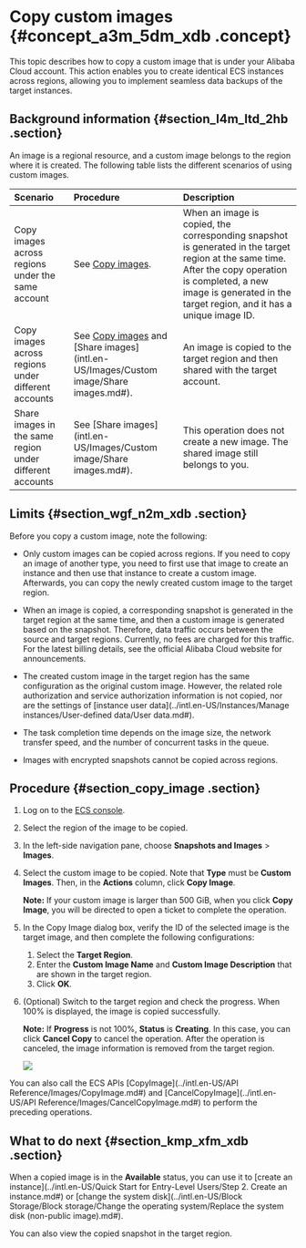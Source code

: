 # Copy custom images {#concept_a3m_5dm_xdb .concept}

This topic describes how to copy a custom image that is under your Alibaba Cloud account. This action enables you to create identical ECS instances across regions, allowing you to implement seamless data backups of the target instances.

## Background information {#section_l4m_ltd_2hb .section}

An image is a regional resource, and a custom image belongs to the region where it is created. The following table lists the different scenarios of using custom images.

|Scenario|Procedure|Description|
|:-------|:--------|:----------|
|Copy images across regions under the same account|See [Copy images](#section_copy_image).|When an image is copied, the corresponding snapshot is generated in the target region at the same time. After the copy operation is completed, a new image is generated in the target region, and it has a unique image ID.|
|Copy images across regions under different accounts|See [Copy images](#section_copy_image) and [Share images](intl.en-US/Images/Custom image/Share images.md#).|An image is copied to the target region and then shared with the target account.|
|Share images in the same region under different accounts|See [Share images](intl.en-US/Images/Custom image/Share images.md#).|This operation does not create a new image. The shared image still belongs to you.|

## Limits {#section_wgf_n2m_xdb .section}

Before you copy a custom image, note the following:

-   Only custom images can be copied across regions. If you need to copy an image of another type, you need to first use that image to create an instance and then use that instance to create a custom image. Afterwards, you can copy the newly created custom image to the target region.

-   When an image is copied, a corresponding snapshot is generated in the target region at the same time, and then a custom image is generated based on the snapshot. Therefore, data traffic occurs between the source and target regions. Currently, no fees are charged for this traffic. For the latest billing details, see the official Alibaba Cloud website for announcements.
-   The created custom image in the target region has the same configuration as the original custom image. However, the related role authorization and service authorization information is not copied, nor are the settings of [instance user data](../intl.en-US/Instances/Manage instances/User-defined data/User data.md#).
-   The task completion time depends on the image size, the network transfer speed, and the number of concurrent tasks in the queue.
-   Images with encrypted snapshots cannot be copied across regions.

## Procedure {#section_copy_image .section}

1.  Log on to the [ECS console](https://ecs.console.aliyun.com/).
2.  Select the region of the image to be copied.
3.  In the left-side navigation pane, choose **Snapshots and Images** \> **Images**.
4.  Select the custom image to be copied. Note that **Type** must be **Custom Images**. Then, in the **Actions** column, click **Copy Image**.

    **Note:** If your custom image is larger than 500 GiB, when you click **Copy Image**, you will be directed to open a ticket to complete the operation.

5.  In the Copy Image dialog box, verify the ID of the selected image is the target image, and then complete the following configurations:
    1.  Select the **Target Region**.
    2.  Enter the **Custom Image Name** and **Custom Image Description** that are shown in the target region.
    3.  Click **OK**.
6.  \(Optional\) Switch to the target region and check the progress. When 100% is displayed, the image is copied successfully.

    **Note:** If **Progress** is not 100%, **Status** is **Creating**. In this case, you can click **Cancel Copy** to cancel the operation. After the operation is canceled, the image information is removed from the target region.

    ![](http://static-aliyun-doc.oss-cn-hangzhou.aliyuncs.com/assets/img/9699/15590301914607_en-US.png)


You can also call the ECS APIs [CopyImage](../intl.en-US/API Reference/Images/CopyImage.md#) and [CancelCopyImage](../intl.en-US/API Reference/Images/CancelCopyImage.md#) to perform the preceding operations.

## What to do next {#section_kmp_xfm_xdb .section}

When a copied image is in the **Available** status, you can use it to [create an instance](../intl.en-US/Quick Start for Entry-Level Users/Step 2. Create an instance.md#) or [change the system disk](../intl.en-US/Block Storage/Block storage/Change the operating system/Replace the system disk (non-public image).md#).

You can also view the copied snapshot in the target region.


